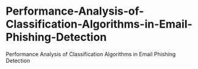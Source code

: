# Performance-Analysis-of-Classification-Algorithms-in-Email-Phishing-Detection
Performance Analysis of Classification Algorithms in Email Phishing Detection
